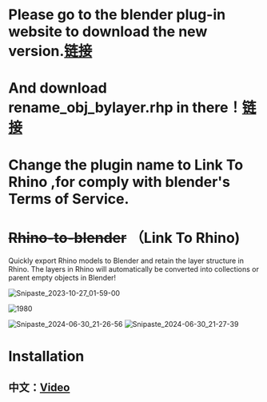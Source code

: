 # Please go to the blender plug-in website to download the new version.[链接](https://extensions.blender.org/approval-queue/rhino-to-blender/)
# And download rename_obj_bylayer.rhp in there！[链接](https://github.com/chenpaner/Rhino-to-blender/blob/main/rename_obj_bylayer.rhp)
# Change the plugin name to Link To Rhino ,for comply with blender's Terms of Service.

# ~~Rhino-to-blender~~ （Link To Rhino)

Quickly export Rhino models to Blender and retain the layer structure in Rhino. The layers in Rhino will automatically be converted into collections or parent empty objects in Blender!

![Snipaste_2023-10-27_01-59-00](https://github.com/chenpaner/Rhino-to-blender/assets/107256886/ff41772d-5633-4963-aa2d-79d18d7a957f)

![1980](https://github.com/chenpaner/Rhino-to-blender/assets/107256886/aa539b8c-1acc-42a1-be21-fa241a8c642f)

![Snipaste_2024-06-30_21-26-56](https://github.com/chenpaner/Rhino-to-blender/assets/107256886/04282b4b-dcc3-4513-9481-da967f266696)
![Snipaste_2024-06-30_21-27-39](https://github.com/chenpaner/Rhino-to-blender/assets/107256886/903a97ad-a988-41e1-8ff3-aa51ae1d2d5c)

# Installation

## 中文：[Video](https://www.bilibili.com/video/BV1NA4m1c7Ti/?vd_source=aabd4ea827264740eabbeec9857d3286)


